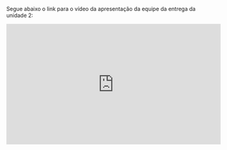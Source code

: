 Segue abaixo o link para o vídeo da apresentação da equipe da entrega da unidade 2:

<iframe width="560" height="315" src="https://www.youtube.com/embed/agAb54TFZak" title="YouTube video player" frameborder="0" allow="accelerometer; autoplay; clipboard-write; encrypted-media; gyroscope; picture-in-picture; web-share" allowfullscreen></iframe>